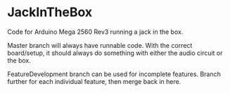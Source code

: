 JackInTheBox
============

Code for Arduino Mega 2560 Rev3 running a jack in the box.

Master branch will always have runnable code.  With the correct board/setup, it should always do something with either the audio circuit or the box.

FeatureDevelopment branch can be used for incomplete features.  Branch further for each individual feature, then merge back in here.
